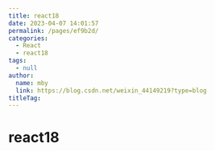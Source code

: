 ```yaml
---
title: react18
date: 2023-04-07 14:01:57
permalink: /pages/ef9b2d/
categories: 
  - React
  - react18
tags: 
  - null
author: 
  name: mby
  link: https://blog.csdn.net/weixin_44149219?type=blog
titleTag: 
---
```

# react18